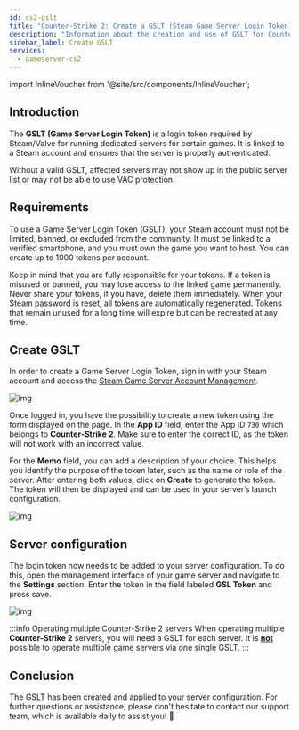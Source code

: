 ```yaml
---
id: cs2-gslt
title: "Counter-Strike 2: Create a GSLT (Steam Game Server Login Token)"
description: "Information about the creation and use of GSLT for Counter-Strike 2 server from ZAP-Hosting - ZAP-Hosting.com documentation"
sidebar_label: Create GSLT
services:
  - gameserver-cs2
---
```


import InlineVoucher from '@site/src/components/InlineVoucher';



## Introduction

The **GSLT (Game Server Login Token)** is a login token required by Steam/Valve for running dedicated servers for certain games. It is linked to a Steam account and ensures that the server is properly authenticated. 

Without a valid GSLT, affected servers may not show up in the public server list or may not be able to use VAC protection.

<InlineVoucher />



## Requirements

To use a Game Server Login Token (GSLT), your Steam account must not be limited, banned, or excluded from the community. It must be linked to a verified smartphone, and you must own the game you want to host. You can create up to 1000 tokens per account.

Keep in mind that you are fully responsible for your tokens. If a token is misused or banned, you may lose access to the linked game permanently. Never share your tokens, if you have, delete them immediately. When your Steam password is reset, all tokens are automatically regenerated. Tokens that remain unused for a long time will expire but can be recreated at any time.



## Create GSLT
In order to create a Game Server Login Token, sign in with your Steam account and access the [Steam Game Server Account Management](https://steamcommunity.com/dev/managegameservers).


![img](https://screensaver01.zap-hosting.com/index.php/s/WaMsyscboqCtNHA/preview)

Once logged in, you have the possibility to create a new token using the form displayed on the page. In the **App ID** field, enter the App ID `730` which belongs to **Counter-Strike 2**. Make sure to enter the correct ID, as the token will not work with an incorrect value.

For the **Memo** field, you can add a description of your choice. This helps you identify the purpose of the token later, such as the name or role of the server. After entering both values, click on **Create** to generate the token. The token will then be displayed and can be used in your server’s launch configuration.

![img](https://screensaver01.zap-hosting.com/index.php/s/rXyykRZKBYe95qY/download)

## Server configuration

The login token now needs to be added to your server configuration. To do this, open the management interface of your game server and navigate to the **Settings** section. Enter the token in the field labeled **GSL Token** and press save.

![img](https://screensaver01.zap-hosting.com/index.php/s/tzJiT4nTZo2nWMz/preview)

:::info Operating multiple Counter-Strike 2 servers
When operating multiple **Counter-Strike 2** servers, you will need a GSLT for each server. It is <u>**not**</u> possible to operate multiple game servers via one single GSLT.
:::



## Conclusion

The GSLT has been created and applied to your server configuration. For further questions or assistance, please don't hesitate to contact our support team, which is available daily to assist you! 🙂

<InlineVoucher />
